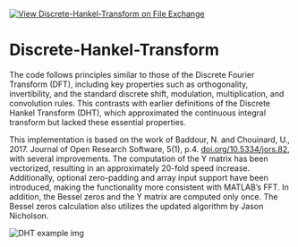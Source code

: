 [![View Discrete-Hankel-Transform on File Exchange](https://www.mathworks.com/matlabcentral/images/matlab-file-exchange.svg)](https://www.mathworks.com/matlabcentral/fileexchange/97007-discrete-hankel-transform)

# Discrete-Hankel-Transform

The code follows principles similar to those of the Discrete Fourier Transform (DFT), including key properties such as orthogonality, invertibility, and the standard discrete shift, modulation, multiplication, and convolution rules. This contrasts with earlier definitions of the Discrete Hankel Transform (DHT), which approximated the continuous integral transform but lacked these essential properties.

This implementation is based on the work of Baddour, N. and Chouinard, U., 2017. Journal of Open Research Software, 5(1), p.4. [doi.org/10.5334/jors.82](https://doi.org/10.5334/jors.82), with several improvements. The computation of the Y matrix has been vectorized, resulting in an approximately 20-fold speed increase. Additionally, optional zero-padding and array input support have been introduced, making the functionality more consistent with MATLAB’s FFT. In addition, the Bessel zeros and the Y matrix are computed only once. The Bessel zeros calculation also utilizes the updated algorithm by Jason Nicholson.



![DHT example img](DHTex.png)
